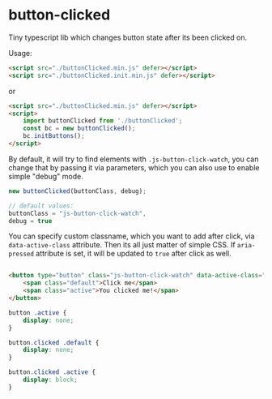 # button-clicked
Tiny typescript lib which changes button state after its been clicked on.


Usage:

```html
<script src="./buttonClicked.min.js" defer></script>
<script src="./buttonClicked.init.min.js" defer></script>
```

or

```html
<script src="./buttonClicked.min.js" defer></script>
<script>
	import buttonClicked from './buttonClicked';
	const bc = new buttonClicked();
	bc.initButtons();
</script>
```


By default, it will try to find elements with `.js-button-click-watch`, you can change that by passing it via parameters, which you can also use to enable simple "debug" mode.

```js
new buttonClicked(buttonClass, debug);

// default values:
buttonClass = "js-button-click-watch",
debug = true
```

You can specify custom classname, which you want to add after click, via `data-active-class` attribute. Then its all just matter of simple CSS. If `aria-pressed` attribute is set, it will be updated to `true` after click as well.

```html

<button type="button" class="js-button-click-watch" data-active-class="clicked" aria-pressed="false">
	<span class="default">Click me</span>
	<span class="active">You clicked me!</span>
</button>
```

```css
button .active {
	display: none;
}

button.clicked .default {
	display: none;
}

button.clicked .active {
	display: block;
}
```